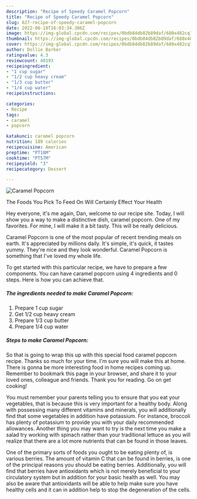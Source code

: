 ```yaml
---
description: "Recipe of Speedy Caramel Popcorn"
title: "Recipe of Speedy Caramel Popcorn"
slug: 627-recipe-of-speedy-caramel-popcorn
date: 2022-06-10T16:03:34.306Z
image: https://img-global.cpcdn.com/recipes/0bdb84db82b89daf/680x482cq70/caramel-popcorn-recipe-main-photo.jpg
thumbnail: https://img-global.cpcdn.com/recipes/0bdb84db82b89daf/680x482cq70/caramel-popcorn-recipe-main-photo.jpg
cover: https://img-global.cpcdn.com/recipes/0bdb84db82b89daf/680x482cq70/caramel-popcorn-recipe-main-photo.jpg
author: Dollie Barker
ratingvalue: 4.3
reviewcount: 40193
recipeingredient:
- "1 cup sugar"
- "1/2 cup heavy cream"
- "1/3 cup butter"
- "1/4 cup water"
recipeinstructions:

categories:
- Recipe
tags:
- caramel
- popcorn

katakunci: caramel popcorn 
nutrition: 189 calories
recipecuisine: American
preptime: "PT18M"
cooktime: "PT57M"
recipeyield: "3"
recipecategory: Dessert

---
```



![Caramel Popcorn](https://img-global.cpcdn.com/recipes/0bdb84db82b89daf/680x482cq70/caramel-popcorn-recipe-main-photo.jpg)

The Foods You Pick To Feed On Will Certainly Effect Your Health

Hey everyone, it's me again, Dan, welcome to our recipe site. Today, I will show you a way to make a distinctive dish, caramel popcorn. One of my favorites. For mine, I will make it a bit tasty. This will be really delicious.



Caramel Popcorn is one of the most popular of recent trending meals on earth. It's appreciated by millions daily. It's simple, it's quick, it tastes yummy. They're nice and they look wonderful. Caramel Popcorn is something that I've loved my whole life.


To get started with this particular recipe, we have to prepare a few components. You can have caramel popcorn using 4 ingredients and 0 steps. Here is how you can achieve that.

<!--inarticleads1-->

##### The ingredients needed to make Caramel Popcorn:

1. Prepare 1 cup sugar
1. Get 1/2 cup heavy cream
1. Prepare 1/3 cup butter
1. Prepare 1/4 cup water




<!--inarticleads2-->

##### Steps to make Caramel Popcorn:





So that is going to wrap this up with this special food caramel popcorn recipe. Thanks so much for your time. I'm sure you will make this at home. There is gonna be more interesting food in home recipes coming up. Remember to bookmark this page in your browser, and share it to your loved ones, colleague and friends. Thank you for reading. Go on get cooking!

You must remember your parents telling you to ensure that you eat your vegetables, that is because this is very important for a healthy body. Along with possessing many different vitamins and minerals, you will additionally find that some vegetables in addition have potassium. For instance, broccoli has plenty of potassium to provide you with your daily recommended allowances. Another thing you may want to try is the next time you make a salad try working with spinach rather than your traditional lettuce as you will realize that there are a lot more nutrients that can be found in those leaves.

One of the primary sorts of foods you ought to be eating plenty of, is various berries. The amount of vitamin C that can be found in berries, is one of the principal reasons you should be eating berries. Additionally, you will find that berries have antioxidants which is not merely beneficial to your circulatory system but in addition for your basic health as well. You may also be aware that antioxidants will be able to help make sure you have healthy cells and it can in addition help to stop the degeneration of the cells.
